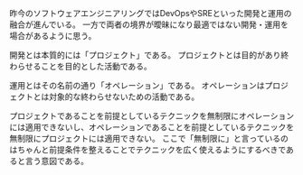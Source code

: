 昨今のソフトウェアエンジニアリングではDevOpsやSREといった開発と運用の融合が進んでいる。
一方で両者の境界が曖昧になり最適ではない開発・運用を場合があるように思う。

開発とは本質的には「プロジェクト」である。
プロジェクトとは目的があり終わらせることを目的とした活動である。

運用とはその名前の通り「オペレーション」である。
オペレーションはプロジェクトとは対象的な終わらせないための活動である。

プロジェクトであることを前提としているテクニックを無制限にオペレーションには適用できないし、オペレーションであることを前提としているテクニックを無制限にプロジェクトには適用できない。
ここで「無制限に」と言っているのはちゃんと前提条件を整えることでテクニックを広く使えるようにするべきであると言う意図である。